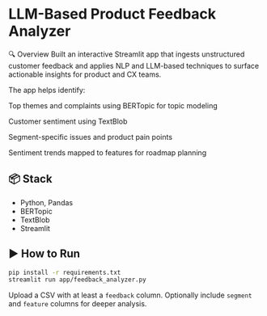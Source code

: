 # LLM-Based Product Feedback Analyzer

🔍 Overview
Built an interactive Streamlit app that ingests unstructured customer feedback and applies NLP and LLM-based techniques to surface actionable insights for product and CX teams.

The app helps identify:

Top themes and complaints using BERTopic for topic modeling

Customer sentiment using TextBlob

Segment-specific issues and product pain points

Sentiment trends mapped to features for roadmap planning

## 📦 Stack
- Python, Pandas
- BERTopic
- TextBlob
- Streamlit

## ▶️ How to Run
```bash
pip install -r requirements.txt
streamlit run app/feedback_analyzer.py
```

Upload a CSV with at least a `feedback` column. Optionally include `segment` and `feature` columns for deeper analysis.
